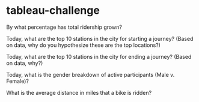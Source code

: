 # tableau-challenge

By what percentage has total ridership grown?

Today, what are the top 10 stations in the city for starting a journey? (Based on data, why do you hypothesize these are the top locations?)

Today, what are the top 10 stations in the city for ending a journey? (Based on data, why?)

Today, what is the gender breakdown of active participants (Male v. Female)?

What is the average distance in miles that a bike is ridden?
